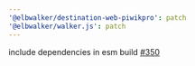 ```yaml
---
'@elbwalker/destination-web-piwikpro': patch
'@elbwalker/walker.js': patch
---
```


include dependencies in esm build
[#350](https://github.com/elbwalker/walkerOS/issues/350)
